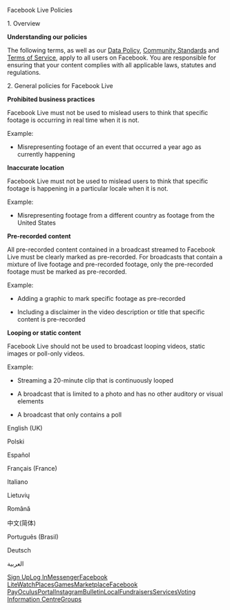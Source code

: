 Facebook Live Policies

1\. Overview

**Understanding our policies**

The following terms, as well as our [Data Policy](https://www.facebook.com/about/privacy/), [Community Standards](https://www.facebook.com/communitystandards/) and [Terms of Service](https://www.facebook.com/legal/terms), apply to all users on Facebook. You are responsible for ensuring that your content complies with all applicable laws, statutes and regulations.

2\. General policies for Facebook Live

**Prohibited business practices**

Facebook Live must not be used to mislead users to think that specific footage is occurring in real time when it is not.

Example:

*   Misrepresenting footage of an event that occurred a year ago as currently happening

**Inaccurate location**

Facebook Live must not be used to mislead users to think that specific footage is happening in a particular locale when it is not.

Example:

*   Misrepresenting footage from a different country as footage from the United States

**Pre-recorded content**

All pre-recorded content contained in a broadcast streamed to Facebook Live must be clearly marked as pre-recorded. For broadcasts that contain a mixture of live footage and pre-recorded footage, only the pre-recorded footage must be marked as pre-recorded.

Example:

*   Adding a graphic to mark specific footage as pre-recorded

*   Including a disclaimer in the video description or title that specific content is pre-recorded

**Looping or static content**

Facebook Live should not be used to broadcast looping videos, static images or poll-only videos.

Example:

*   Streaming a 20-minute clip that is continuously looped

*   A broadcast that is limited to a photo and has no other auditory or visual elements

*   A broadcast that only contains a poll

English (UK)

Polski

Español

Français (France)

Italiano

Lietuvių

Română

中文(简体)

Português (Brasil)

Deutsch

العربية

[Sign Up](https://www.facebook.com/reg/)[Log In](https://www.facebook.com/login/)[Messenger](https://l.facebook.com/l.php?u=https%3A%2F%2Fmessenger.com%2F&h=AT2Ur5jvP2UEFv3OScJc9FLsF6XnTrluYvhiaUZWl0rtg4AWOuZwJbvKHI0F6jZuMqtH-wiwbjcBuQjAIHiHLpPtMqCxDUnUQqe26v375T-v8CSXLuuKBxISlhPpSonflTaXRxEORuK2HfReUgkib-2PQCDpqrUZfiXQWQ)[Facebook Lite](https://www.facebook.com/lite/)[Watch](https://en-gb.facebook.com/watch/)[Places](https://www.facebook.com/places/)[Games](https://www.facebook.com/games/)[Marketplace](https://www.facebook.com/marketplace/)[Facebook Pay](https://pay.facebook.com/)[Oculus](https://l.facebook.com/l.php?u=https%3A%2F%2Fwww.oculus.com%2F&h=AT2Ur5jvP2UEFv3OScJc9FLsF6XnTrluYvhiaUZWl0rtg4AWOuZwJbvKHI0F6jZuMqtH-wiwbjcBuQjAIHiHLpPtMqCxDUnUQqe26v375T-v8CSXLuuKBxISlhPpSonflTaXRxEORuK2HfReUgkib-2PQCDpqrUZfiXQWQ)[Portal](https://portal.facebook.com/)[Instagram](https://l.facebook.com/l.php?u=https%3A%2F%2Fwww.instagram.com%2F&h=AT2Ur5jvP2UEFv3OScJc9FLsF6XnTrluYvhiaUZWl0rtg4AWOuZwJbvKHI0F6jZuMqtH-wiwbjcBuQjAIHiHLpPtMqCxDUnUQqe26v375T-v8CSXLuuKBxISlhPpSonflTaXRxEORuK2HfReUgkib-2PQCDpqrUZfiXQWQ)[Bulletin](https://www.bulletin.com/)[Local](https://www.facebook.com/local/lists/245019872666104/)[Fundraisers](https://www.facebook.com/fundraisers/)[Services](https://www.facebook.com/biz/directory/)[Voting Information Centre](https://www.facebook.com/votinginformationcenter/?entry_point=c2l0ZQ%3D%3D)[Groups](https://www.facebook.com/groups/explore/)